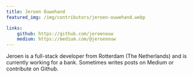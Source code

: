 ```yaml
---
title: Jeroen Ouwehand
featured_img: /img/contributors/jeroen-ouwehand.webp

links:
    github: https://github.com/jeroenouw
    medium: https://medium.com/@jeroenouw
---
```


Jeroen is a full-stack developer from Rotterdam (The Netherlands) and is currently working for a bank. Sometimes writes posts on Medium or contribute on Github.